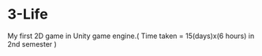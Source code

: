 # 3-Life
My first 2D game in Unity game engine.( Time taken = 15(days)x(6 hours)  in 2nd semester )
